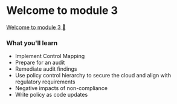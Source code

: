 # Welcome to module 3

[Welcome to module 3 &#128279;](https://www.coursera.org/learn/strategies-for-cloud-security-risk-management/lecture/rAKxk/welcome-to-module-3)

### What you'll learn

- Implement Control Mapping
- Prepare for an audit
- Remediate audit findings
- Use policy control hierarchy to secure the cloud and align with regulatory requirements
- Negative impacts of non-compliance
- Write policy as code updates
